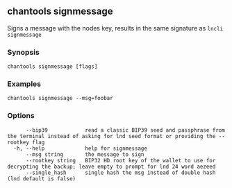 ## chantools signmessage

Signs a message with the nodes key, results in the same signature as
`lncli signmessage`

### Synopsis

```
chantools signmessage [flags]
```

### Examples

```
chantools signmessage --msg=foobar
```

### Options

```
      --bip39            read a classic BIP39 seed and passphrase from the terminal instead of asking for lnd seed format or providing the --rootkey flag
  -h, --help             help for signmessage
      --msg string       the message to sign
      --rootkey string   BIP32 HD root key of the wallet to use for decrypting the backup; leave empty to prompt for lnd 24 word aezeed
      --single_hash      single hash the msg instead of double hash (lnd default is false)
```